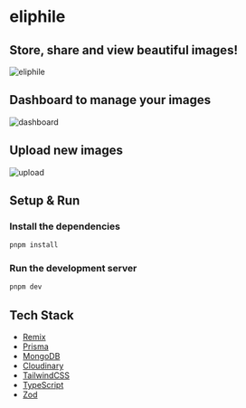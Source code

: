 # eliphile

## Store, share and view beautiful images!

![eliphile](https://github.com/mhmdsami/eliphile/assets/64266012/1a34e1a8-9a8a-48a7-adef-392a3c4d7f66)

## Dashboard to manage your images

![dashboard](https://github.com/mhmdsami/eliphile/assets/64266012/fd714b8e-b5f8-439a-bf6e-50f29d961861)

## Upload new images

![upload](https://github.com/mhmdsami/eliphile/assets/64266012/f28889dd-485b-4441-9f62-34bcd32a879b)

## Setup & Run

### Install the dependencies

```bash
pnpm install
```

### Run the development server

```bash
pnpm dev
```

## Tech Stack

- [Remix](https://remix.run/)
- [Prisma](https://www.prisma.io/)
- [MongoDB](https://www.mongodb.com/)
- [Cloudinary](https://cloudinary.com/)
- [TailwindCSS](https://tailwindcss.com/)
- [TypeScript](https://www.typescriptlang.org/)
- [Zod](https://zod.dev/)
